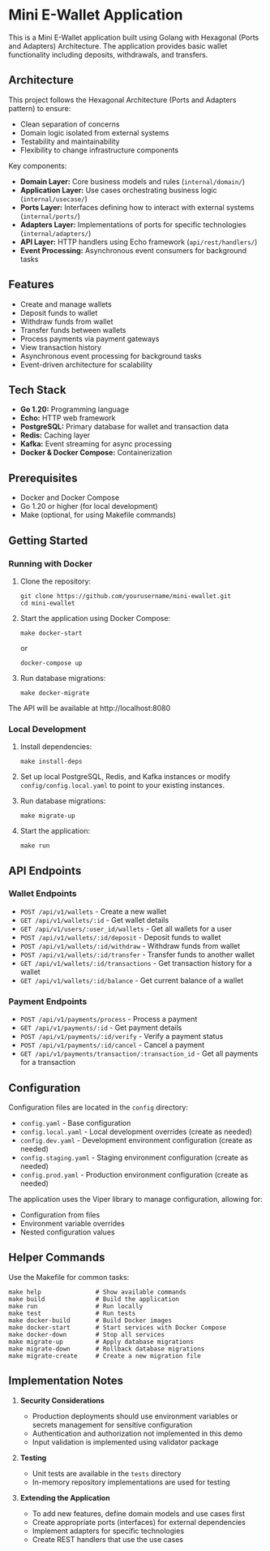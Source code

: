 # Mini E-Wallet Application

This is a Mini E-Wallet application built using Golang with Hexagonal (Ports and Adapters) Architecture. The application provides basic wallet functionality including deposits, withdrawals, and transfers.

## Architecture

This project follows the Hexagonal Architecture (Ports and Adapters pattern) to ensure:

- Clean separation of concerns
- Domain logic isolated from external systems
- Testability and maintainability
- Flexibility to change infrastructure components

Key components:

- **Domain Layer:** Core business models and rules (`internal/domain/`)
- **Application Layer:** Use cases orchestrating business logic (`internal/usecase/`)
- **Ports Layer:** Interfaces defining how to interact with external systems (`internal/ports/`)
- **Adapters Layer:** Implementations of ports for specific technologies (`internal/adapters/`)
- **API Layer:** HTTP handlers using Echo framework (`api/rest/handlers/`)
- **Event Processing:** Asynchronous event consumers for background tasks

## Features

- Create and manage wallets
- Deposit funds to wallet
- Withdraw funds from wallet
- Transfer funds between wallets
- Process payments via payment gateways
- View transaction history
- Asynchronous event processing for background tasks
- Event-driven architecture for scalability

## Tech Stack

- **Go 1.20:** Programming language
- **Echo:** HTTP web framework
- **PostgreSQL:** Primary database for wallet and transaction data
- **Redis:** Caching layer
- **Kafka:** Event streaming for async processing
- **Docker & Docker Compose:** Containerization

## Prerequisites

- Docker and Docker Compose
- Go 1.20 or higher (for local development)
- Make (optional, for using Makefile commands)

## Getting Started

### Running with Docker

1. Clone the repository:
   ```
   git clone https://github.com/yourusername/mini-ewallet.git
   cd mini-ewallet
   ```

2. Start the application using Docker Compose:
   ```
   make docker-start
   ```
   or
   ```
   docker-compose up
   ```

3. Run database migrations:
   ```
   make docker-migrate
   ```

The API will be available at http://localhost:8080

### Local Development

1. Install dependencies:
   ```
   make install-deps
   ```

2. Set up local PostgreSQL, Redis, and Kafka instances or modify `config/config.local.yaml` to point to your existing instances.

3. Run database migrations:
   ```
   make migrate-up
   ```

4. Start the application:
   ```
   make run
   ```

## API Endpoints

### Wallet Endpoints

- `POST /api/v1/wallets` - Create a new wallet
- `GET /api/v1/wallets/:id` - Get wallet details
- `GET /api/v1/users/:user_id/wallets` - Get all wallets for a user
- `POST /api/v1/wallets/:id/deposit` - Deposit funds to wallet
- `POST /api/v1/wallets/:id/withdraw` - Withdraw funds from wallet
- `POST /api/v1/wallets/:id/transfer` - Transfer funds to another wallet
- `GET /api/v1/wallets/:id/transactions` - Get transaction history for a wallet
- `GET /api/v1/wallets/:id/balance` - Get current balance of a wallet

### Payment Endpoints

- `POST /api/v1/payments/process` - Process a payment
- `GET /api/v1/payments/:id` - Get payment details
- `POST /api/v1/payments/:id/verify` - Verify a payment status
- `POST /api/v1/payments/:id/cancel` - Cancel a payment
- `GET /api/v1/payments/transaction/:transaction_id` - Get all payments for a transaction

## Configuration

Configuration files are located in the `config` directory:

- `config.yaml` - Base configuration
- `config.local.yaml` - Local development overrides (create as needed)
- `config.dev.yaml` - Development environment configuration (create as needed)
- `config.staging.yaml` - Staging environment configuration (create as needed)
- `config.prod.yaml` - Production environment configuration (create as needed)

The application uses the Viper library to manage configuration, allowing for:
- Configuration from files
- Environment variable overrides
- Nested configuration values

## Helper Commands

Use the Makefile for common tasks:

```
make help               # Show available commands
make build              # Build the application
make run                # Run locally
make test               # Run tests
make docker-build       # Build Docker images
make docker-start       # Start services with Docker Compose
make docker-down        # Stop all services
make migrate-up         # Apply database migrations
make migrate-down       # Rollback database migrations
make migrate-create     # Create a new migration file
```

## Implementation Notes

1. **Security Considerations**
   - Production deployments should use environment variables or secrets management for sensitive configuration
   - Authentication and authorization not implemented in this demo
   - Input validation is implemented using validator package

2. **Testing**
   - Unit tests are available in the `tests` directory
   - In-memory repository implementations are used for testing

3. **Extending the Application**
   - To add new features, define domain models and use cases first
   - Create appropriate ports (interfaces) for external dependencies
   - Implement adapters for specific technologies
   - Create REST handlers that use the use cases